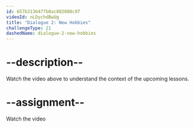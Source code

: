 ```yaml
---
id: 657b3136477b8ac802088c97
videoId: nLDychdBwUg
title: "Dialogue 2: New Hobbies"
challengeType: 21
dashedName: dialogue-2-new-hobbies
---
```


# --description--

Watch the video above to understand the context of the upcoming lessons.

# --assignment--

Watch the video
